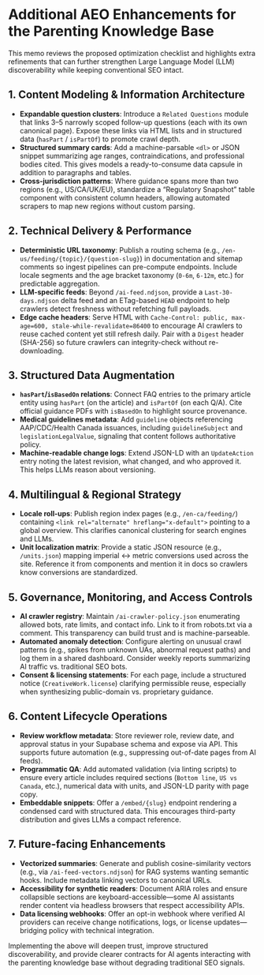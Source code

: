 # Additional AEO Enhancements for the Parenting Knowledge Base

This memo reviews the proposed optimization checklist and highlights extra refinements that can further strengthen Large Language Model (LLM) discoverability while keeping conventional SEO intact.

## 1. Content Modeling & Information Architecture
- **Expandable question clusters**: Introduce a `Related Questions` module that links 3–5 narrowly scoped follow-up questions (each with its own canonical page). Expose these links via HTML lists and in structured data (`hasPart` / `isPartOf`) to promote crawl depth.
- **Structured summary cards**: Add a machine-parsable `<dl>` or JSON snippet summarizing age ranges, contraindications, and professional bodies cited. This gives models a ready-to-consume data capsule in addition to paragraphs and tables.
- **Cross-jurisdiction patterns**: Where guidance spans more than two regions (e.g., US/CA/UK/EU), standardize a “Regulatory Snapshot” table component with consistent column headers, allowing automated scrapers to map new regions without custom parsing.

## 2. Technical Delivery & Performance
- **Deterministic URL taxonomy**: Publish a routing schema (e.g., `/en-us/feeding/{topic}/{question-slug}`) in documentation and sitemap comments so ingest pipelines can pre-compute endpoints. Include locale segments and the age bracket taxonomy (`0-6m`, `6-12m`, etc.) for predictable aggregation.
- **LLM-specific feeds**: Beyond `/ai-feed.ndjson`, provide a `Last-30-days.ndjson` delta feed and an ETag-based `HEAD` endpoint to help crawlers detect freshness without refetching full payloads.
- **Edge cache headers**: Serve HTML with `Cache-Control: public, max-age=600, stale-while-revalidate=86400` to encourage AI crawlers to reuse cached content yet still refresh daily. Pair with a `Digest` header (SHA-256) so future crawlers can integrity-check without re-downloading.

## 3. Structured Data Augmentation
- **`hasPart`/`isBasedOn` relations**: Connect FAQ entries to the primary article entity using `hasPart` (on the article) and `isPartOf` (on each Q/A). Cite official guidance PDFs with `isBasedOn` to highlight source provenance.
- **Medical guidelines metadata**: Add `guideline` objects referencing AAP/CDC/Health Canada issuances, including `guidelineSubject` and `legislationLegalValue`, signaling that content follows authoritative policy.
- **Machine-readable change logs**: Extend JSON-LD with an `UpdateAction` entry noting the latest revision, what changed, and who approved it. This helps LLMs reason about versioning.

## 4. Multilingual & Regional Strategy
- **Locale roll-ups**: Publish region index pages (e.g., `/en-ca/feeding/`) containing `<link rel="alternate" hreflang="x-default">` pointing to a global overview. This clarifies canonical clustering for search engines and LLMs.
- **Unit localization matrix**: Provide a static JSON resource (e.g., `/units.json`) mapping imperial ↔ metric conversions used across the site. Reference it from components and mention it in docs so crawlers know conversions are standardized.

## 5. Governance, Monitoring, and Access Controls
- **AI crawler registry**: Maintain `/ai-crawler-policy.json` enumerating allowed bots, rate limits, and contact info. Link to it from robots.txt via a comment. This transparency can build trust and is machine-parseable.
- **Automated anomaly detection**: Configure alerting on unusual crawl patterns (e.g., spikes from unknown UAs, abnormal request paths) and log them in a shared dashboard. Consider weekly reports summarizing AI traffic vs. traditional SEO bots.
- **Consent & licensing statements**: For each page, include a structured notice (`CreativeWork.license`) clarifying permissible reuse, especially when synthesizing public-domain vs. proprietary guidance.

## 6. Content Lifecycle Operations
- **Review workflow metadata**: Store reviewer role, review date, and approval status in your Supabase schema and expose via API. This supports future automation (e.g., suppressing out-of-date pages from AI feeds).
- **Programmatic QA**: Add automated validation (via linting scripts) to ensure every article includes required sections (`Bottom line`, `US vs Canada`, etc.), numerical data with units, and JSON-LD parity with page copy.
- **Embeddable snippets**: Offer a `/embed/{slug}` endpoint rendering a condensed card with structured data. This encourages third-party distribution and gives LLMs a compact reference.

## 7. Future-facing Enhancements
- **Vectorized summaries**: Generate and publish cosine-similarity vectors (e.g., via `/ai-feed-vectors.ndjson`) for RAG systems wanting semantic hooks. Include metadata linking vectors to canonical URLs.
- **Accessibility for synthetic readers**: Document ARIA roles and ensure collapsible sections are keyboard-accessible—some AI assistants render content via headless browsers that respect accessibility APIs.
- **Data licensing webhooks**: Offer an opt-in webhook where verified AI providers can receive change notifications, logs, or license updates—bridging policy with technical integration.

Implementing the above will deepen trust, improve structured discoverability, and provide clearer contracts for AI agents interacting with the parenting knowledge base without degrading traditional SEO signals.
